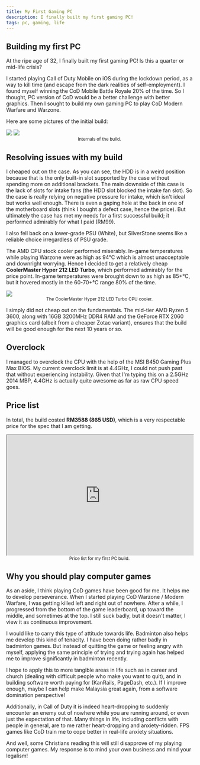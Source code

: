 ```yaml
---
title: My First Gaming PC
description: I finally built my first gaming PC!
tags: pc, gaming, life
---
```


## Building my first PC

At the ripe age of 32, I finally built my first gaming PC! Is this a quarter or mid-life crisis?

I started playing Call of Duty Mobile on iOS during the lockdown period, as a way to kill time (and escape from the dark realities of self-employment). I found myself winning the CoD Mobile Battle Royale 20% of the time. So I thought, PC version of CoD would be a better challenge with better graphics. Then I sought to build my own gaming PC to play CoD Modern Warfare and Warzone.

Here are some pictures of the initial build:

<img src="/images/gaming-pc/full-side-view.jpg" />

<img src="/images/gaming-pc/side-view.jpg" />
<center class="block mb-6"><small>Internals of the build.</small></center>

## Resolving issues with my build

I cheaped out on the case. As you can see, the HDD is in a weird position because that is the only built-in slot supported by the case without spending more on additional brackets. The main downside of this case is the lack of slots for intake fans (the HDD slot blocked the intake fan slot). So the case is really relying on negative pressure for intake, which isn't ideal but works well enough. There is even a gaping hole at the back in one of the motherboard slots (think I bought a defect case, hence the price). But ultimately the case has met my needs for a first successful build; it performed admirably for what I paid (RM99).

I also fell back on a lower-grade PSU (White), but SilverStone seems like a reliable choice irregardless of PSU grade.

The AMD CPU stock cooler performed miserably. In-game temperatures while playing Warzone were as high as 94°C which is almost unacceptable and downright worrying. Hence I decided to get a relatively cheap **CoolerMaster Hyper 212 LED Turbo**, which performed admirably for the price point. In-game temperatures were brought down to as high as 85+°C, but it hovered mostly in the 60-70+°C range 80% of the time.

<img src="/images/gaming-pc/cooler-master-cpu-cooler.jpg" />
<center class="block mb-6"><small>The CoolerMaster Hyper 212 LED Turbo CPU cooler.</small></center>

I simply did not cheap out on the fundamentals. The mid-tier AMD Ryzen 5 3600, along with 16GB 3200MHz DDR4 RAM and the GeForce RTX 2060 graphics card (albeit from a cheaper Zotac variant), ensures that the build will be good enough for the next 10 years or so.

## Overclock

I managed to overclock the CPU with the help of the MSI B450 Gaming Plus Max BIOS. My current overclock limit is at 4.4GHz, I could not push past that without experiencing instability. Given that I'm typing this on a 2.5GHz 2014 MBP, 4.4GHz is actually quite awesome as far as raw CPU speed goes.

## Price list

In total, the build costed **RM3588 (865 USD)**, which is a very respectable price for the spec that I am getting.

<iframe src="https://docs.google.com/spreadsheets/d/1i381DPt6rj8Ayh1njieCOU6wulstVbYAYGLmYxeUz1U/gviz/tq?tqx=out:html&tq&gid=0" style="width: 100%; height:325px;"></iframe>
<center><small>Price list for my first PC build.</small></center>

## Why you should play computer games

As an aside, I think playing CoD games have been good for me. It helps me to develop perseverance. When I started playing CoD Warzone / Modern Warfare, I was getting killed left and right out of nowhere. After a while, I progressed from the bottom of the game leaderboard, up toward the middle, and sometimes at the top. I still suck badly, but it doesn't matter, I view it as continuous improvement.

I would like to carry this type of attitude towards life. Badminton also helps me develop this kind of tenacity. I have been doing rather badly in badminton games. But instead of quitting the game or feeling angry with myself, applying the same principle of trying and trying again has helped me to improve significantly in badminton recently.

I hope to apply this to more tangible areas in life such as in career and church (dealing with difficult people who make you want to quit), and in building software worth paying for (KanRails, PageDash, etc.). If I improve enough, maybe I can help make Malaysia great again, from a software domination perspective!

Additionally, in Call of Duty it is indeed heart-dropping to suddenly encounter an enemy out of nowhere while you are running around, or even just the expectation of that. Many things in life, including conflicts with people in general, are to me rather heart-dropping and anxiety-ridden. FPS games like CoD train me to cope better in real-life anxiety situations.

And well, some Christians reading this will still disapprove of my playing computer games. My response is to mind your own business and mind your legalism!

<style>
  img {
    max-width: 450px;
  }
</style>